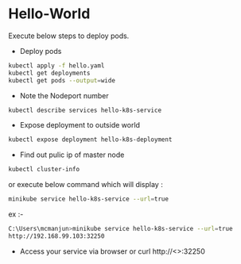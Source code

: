# Hello-World

Execute below steps to deploy pods.

  - Deploy pods
  ```sh
  kubectl apply -f hello.yaml
  kubectl get deployments
  kubectl get pods --output=wide
  ```
  - Note the Nodeport number 
  ```sh
  kubectl describe services hello-k8s-service
  ```
  - Expose deployment to outside world
  ```sh
  kubectl expose deployment hello-k8s-deployment
  ```
  - Find out pulic ip of master node
  ```sh
  kubectl cluster-info
  ```
  or execute below command which will display <ip-address>:<port>
  ```sh
  minikube service hello-k8s-service --url=true
  ```
  ex :- 
  ```sh
  C:\Users\mcmanjun>minikube service hello-k8s-service --url=true
  http://192.168.99.103:32250
  ```
  - Access your service via browser or curl
    http://<<ip-of-vm>>:32250

